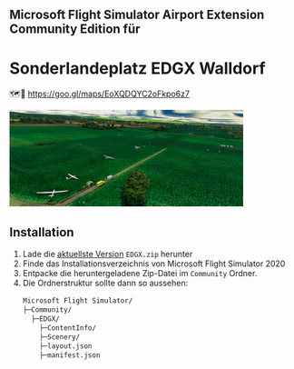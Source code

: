 ## Microsoft Flight Simulator Airport Extension Community Edition für
# Sonderlandeplatz EDGX Walldorf
🗺📍 https://goo.gl/maps/EoXQDQYC2oFkpo6z7

![screenshot](./Packages/nkappler-airport-edgx-walldorf/ContentInfo/nkappler-airport-edgx-walldorf/Thumbnail.jpg)

## Installation

1. Lade die [aktuellste Version](https://github.com/nkappler/EDGX/releases/latest) `EDGX.zip` herunter
2. Finde das Installationsverzeichnis von Microsoft Flight Simulator 2020
3. Entpacke die heruntergeladene Zip-Datei im `Community` Ordner.
4. Die Ordnerstruktur sollte dann so aussehen:
    ```filesystem
    Microsoft Flight Simulator/
    ├─Community/
      ├─EDGX/
        ├─ContentInfo/
        ├─Scenery/
        ├─layout.json
        ├─manifest.json
    ```